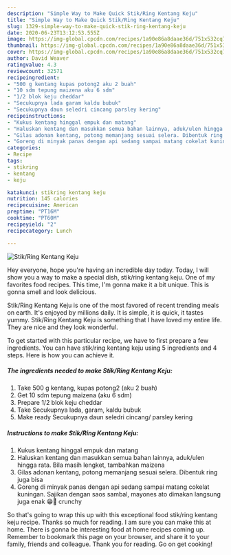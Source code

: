 ```yaml
---
description: "Simple Way to Make Quick Stik/Ring Kentang Keju"
title: "Simple Way to Make Quick Stik/Ring Kentang Keju"
slug: 1329-simple-way-to-make-quick-stik-ring-kentang-keju
date: 2020-06-23T13:12:53.555Z
image: https://img-global.cpcdn.com/recipes/1a90e86a8daae36d/751x532cq70/stikring-kentang-keju-foto-resep-utama.jpg
thumbnail: https://img-global.cpcdn.com/recipes/1a90e86a8daae36d/751x532cq70/stikring-kentang-keju-foto-resep-utama.jpg
cover: https://img-global.cpcdn.com/recipes/1a90e86a8daae36d/751x532cq70/stikring-kentang-keju-foto-resep-utama.jpg
author: David Weaver
ratingvalue: 4.3
reviewcount: 32571
recipeingredient:
- "500 g kentang kupas potong2 aku 2 buah"
- "10 sdm tepung maizena aku 6 sdm"
- "1/2 blok keju cheddar"
- "Secukupnya lada garam kaldu bubuk"
- "Secukupnya daun seledri cincang parsley kering"
recipeinstructions:
- "Kukus kentang hinggal empuk dan matang"
- "Haluskan kentang dan masukkan semua bahan lainnya, aduk/ulen hingga rata. Bila masih lengket, tambahkan maizena"
- "Gilas adonan kentang, potong memanjang sesuai selera. Dibentuk ring juga bisa"
- "Goreng di minyak panas dengan api sedang sampai matang cokelat kuningan. Sajikan dengan saos sambal, mayones ato dimakan langsung juga enak 😁🤭 crunchy"
categories:
- Recipe
tags:
- stikring
- kentang
- keju

katakunci: stikring kentang keju 
nutrition: 145 calories
recipecuisine: American
preptime: "PT16M"
cooktime: "PT60M"
recipeyield: "2"
recipecategory: Lunch

---
```



![Stik/Ring Kentang Keju](https://img-global.cpcdn.com/recipes/1a90e86a8daae36d/751x532cq70/stikring-kentang-keju-foto-resep-utama.jpg)

Hey everyone, hope you're having an incredible day today. Today, I will show you a way to make a special dish, stik/ring kentang keju. One of my favorites food recipes. This time, I'm gonna make it a bit unique. This is gonna smell and look delicious.



Stik/Ring Kentang Keju is one of the most favored of recent trending meals on earth. It's enjoyed by millions daily. It is simple, it is quick, it tastes yummy. Stik/Ring Kentang Keju is something that I have loved my entire life. They are nice and they look wonderful.


To get started with this particular recipe, we have to first prepare a few ingredients. You can have stik/ring kentang keju using 5 ingredients and 4 steps. Here is how you can achieve it.

<!--inarticleads1-->

##### The ingredients needed to make Stik/Ring Kentang Keju:

1. Take 500 g kentang, kupas potong2 (aku 2 buah)
1. Get 10 sdm tepung maizena (aku 6 sdm)
1. Prepare 1/2 blok keju cheddar
1. Take Secukupnya lada, garam, kaldu bubuk
1. Make ready Secukupnya daun seledri cincang/ parsley kering




<!--inarticleads2-->

##### Instructions to make Stik/Ring Kentang Keju:

1. Kukus kentang hinggal empuk dan matang
1. Haluskan kentang dan masukkan semua bahan lainnya, aduk/ulen hingga rata. Bila masih lengket, tambahkan maizena
1. Gilas adonan kentang, potong memanjang sesuai selera. Dibentuk ring juga bisa
1. Goreng di minyak panas dengan api sedang sampai matang cokelat kuningan. Sajikan dengan saos sambal, mayones ato dimakan langsung juga enak 😁🤭 crunchy




So that's going to wrap this up with this exceptional food stik/ring kentang keju recipe. Thanks so much for reading. I am sure you can make this at home. There is gonna be interesting food at home recipes coming up. Remember to bookmark this page on your browser, and share it to your family, friends and colleague. Thank you for reading. Go on get cooking!
